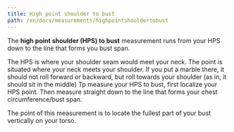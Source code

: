 ```yaml
---
title: High point shoulder to bust
path: /en/docs/measurements/highpointshouldertobust
---
```


The **high point shoulder (HPS) to bust** measurement runs from your HPS down to the line that forms you bust span.

The HPS is where your shoulder seam would meet your neck. The point is situated where your neck meets your shoulder. If you put a marble there, it should not roll forward or backward, but roll towards your shoulder (as in, it should sit in the middle)
Tp measure your HPS to bust, first localize your HPS point. Then measure straight down to the line that forms your chest circumference/bust span.

The point of this measurement is to locate the fullest part of your bust vertically on your torso.
